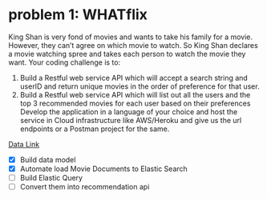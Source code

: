 #  problem 1: WHATflix
King Shan is very fond of movies and wants to take his family for a movie. However, they can’t agree on which movie to watch.
So King Shan declares a movie watching spree and takes each person to watch the movie they want. Your coding challenge
is to:
1. Build a Restful web service API which will accept a search string and userID and return unique movies in the order of
preference for that user.
2. Build a Restful web service API which will list out all the users and the top 3 recommended movies for each user based on
their preferences
Develop the application in a language of your choice and host the service in Cloud infrastructure like AWS/Heroku and give us
the url endpoints or a Postman project for the same.


[Data Link](https://www.kaggle.com/tmdb/tmdb-movie-metadata)

- [x] Build data model
- [x] Automate load Movie Documents to Elastic Search
- [ ] Build Elastic Query
- [ ] Convert them into recommendation api